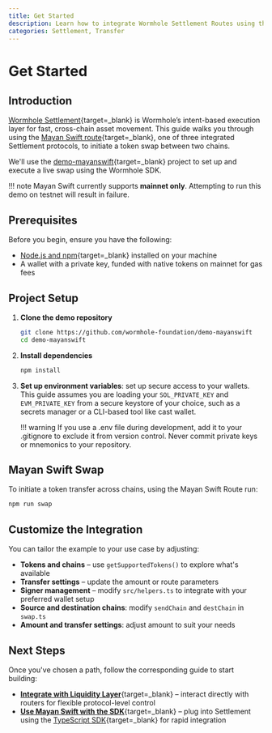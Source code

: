 ```yaml
---
title: Get Started
description: Learn how to integrate Wormhole Settlement Routes using the SDK to simplify cross-chain swaps, manage fees, and execute seamless transactions.
categories: Settlement, Transfer
---
```


# Get Started

## Introduction

[Wormhole Settlement](/docs/products/settlement/overview/){target=\_blank} is Wormhole’s intent-based execution layer for fast, cross-chain asset movement. This guide walks you through using the [Mayan Swift route](https://mayan.finance){target=_blank}, one of three integrated Settlement protocols, to initiate a token swap between two chains.

We'll use the [demo-mayanswift](https://github.com/wormhole-foundation/demo-mayanswift){target=_blank} project to set up and execute a live swap using the Wormhole SDK.

!!! note
    Mayan Swift currently supports **mainnet only**. Attempting to run this demo on testnet will result in failure.

## Prerequisites

Before you begin, ensure you have the following:

- [Node.js and npm](https://docs.npmjs.com/downloading-and-installing-node-js-and-npm){target=\_blank} installed on your machine
- A wallet with a private key, funded with native tokens on mainnet for gas fees

## Project Setup

1. **Clone the demo repository**

    ```bash
    git clone https://github.com/wormhole-foundation/demo-mayanswift
    cd demo-mayanswift
    ```

2. **Install dependencies**

    ```bash
    npm install
    ```

3. **Set up environment variables**: set up secure access to your wallets. This guide assumes you are loading your `SOL_PRIVATE_KEY` and `EVM_PRIVATE_KEY` from a secure keystore of your choice, such as a secrets manager or a CLI-based tool like cast wallet.

    !!! warning
        If you use a .env file during development, add it to your .gitignore to exclude it from version control. Never commit private keys or mnemonics to your repository.

## Mayan Swift Swap

To initiate a token transfer across chains, using the Mayan Swift Route run:

```bash
npm run swap
```

## Customize the Integration

You can tailor the example to your use case by adjusting:

- **Tokens and chains** – use `getSupportedTokens()` to explore what's available
- **Transfer settings** – update the amount or route parameters
- **Signer management** – modify `src/helpers.ts` to integrate with your preferred wallet setup
- **Source and destination chains**: modify `sendChain` and `destChain` in `swap.ts`
- **Amount and transfer settings**: adjust amount to suit your needs

## Next Steps

Once you've chosen a path, follow the corresponding guide to start building:

- [**Integrate with Liquidity Layer**](/docs/products/settlement/guides/liquidity-layer/){target=\_blank} – interact directly with routers for flexible protocol-level control
- [**Use Mayan Swift with the SDK**](TODO){target=\_blank} – plug into Settlement using the [TypeScript SDK](https://www.npmjs.com/package/@wormhole-foundation/sdk){target=\_blank} for rapid integration